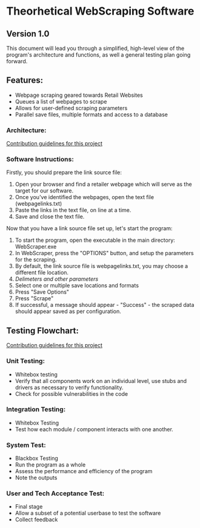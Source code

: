 # Theorhetical WebScraping Software
## Version 1.0

This document will lead you through a simplified, high-level view of the program's architecture and functions, as well a general testing plan going forward.

## Features:

- Webpage scraping geared towards Retail Websites
- Queues a list of webpages to scrape
- Allows for user-defined scraping parameters
- Parallel save files, multiple formats and access to a database

### Architecture:

[Contribution guidelines for this project](diagrams/softwarearc,jpg)



### Software Instructions:

Firstly, you should prepare the link source file:
1. Open your browser and find a retailer webpage which will serve as the target for our software.
2. Once you've identified the webpages, open the text file (webpagelinks.txt)
3. Paste the links in the text file, on line at a time.
4. Save and close the text file.

Now that you have a link source file set up, let's start the program:
1. To start the program, open the executable in the main directory: WebScraper.exe
2. In WebScraper, press the "OPTIONS" button, and setup the parameters for the scraping.
3. By default, the link source file is webpagelinks.txt, you may choose a different file location.
4. _Delimeters and other parameters_
5. Select one or multiple save locations and formats
6. Press "Save Options"
7. Press "Scrape"
8. If successful, a message should appear - "Success" - the scraped data should appear saved as per configuration.


## Testing Flowchart:

[Contribution guidelines for this project](diagrams/testplan.png)


### Unit Testing:
- Whitebox testing
- Verify that all components work on an individual level, use stubs and drivers as necessary to verify functionality.
- Check for possible vulnerabilities in the code

### Integration Testing:

- Whitebox Testing
- Test how each module / component interacts with one another.

### System Test:

- Blackbox Testing
- Run the program as a whole
- Assess the performance and efficiency of the program
- Note the outputs

### User and Tech Acceptance Test:
- Final stage
- Allow a subset of a potential userbase to test the software
- Collect feedback



